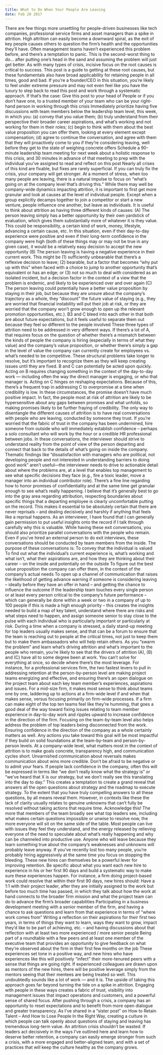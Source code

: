 ```yaml
---
title: What to Do When Your People Are Leaving
date: Feb 20 2017
---
```


There are few things more unsettling for people-driven businesses like tech companies, professional service firms and asset managers than a spike in attrition. High attrition can easily become a downward spiral, as the exit of key people causes others to question the firm’s health and the opportunities they’ll have. Often management teams haven’t experienced this problem before, and there’s a temptation to panic. This is the second-worst thing to do… after putting one’s head in the sand and assuming the problem will just get better. As with many types of crisis, incisive focus on the root causes is critical to success. This post is a guide to getting at these root causes, but these fundamentals also have broad applicability for retaining people in all times, good and bad. If you’re a founder/CEO in this situation, you’re likely to feel under extreme pressure and may not even feel like you have the luxury to step back to read this post and work through a systematic approach. If that’s the case: Give this post to your head of People or if you don’t have one, to a trusted member of your team who can be your right-hand person in working through this crisis Immediately prioritize having five discussions with team members below the leadership team level, this week, in which you: (a) convey that you value them; (b) truly understand from their perspective their broader career aspirations, and what’s working and not working for them in their roles; (c) begin to think with them about the best value proposition you can offer them, looking at every element except compensation; (d) agree to continue the conversation, and agree with them that they will proactively come to you if they’re considering leaving, well before they get to the state of weighing concrete offers Schedule a 90-minute leadership team meeting for next week about a holistic response to this crisis, and 30 minutes in advance of that meeting to prep with the individual you’ve assigned to read and reflect on this post Nearly all crises of this kind are fixable, but fixes are rarely superficial. If you can truly fix the crisis, your company will get stronger. At a moment of stress, when too many people are leaving, there is a natural impulse to focus on “what’s going on at the company level that’s driving this.” While there may well be company-wide dynamics impacting attrition, it is important to first get more granular and look at causes at the level of individual people. Except when a group explicitly decamps together to join a competitor or start a new venture, people influence one another, but leave as individuals. It is useful to think about attrition as having three different kinds of causes: (A) The person leaving simply has a better opportunity by their own yardstick of evaluation, which gives them substantially more of whatever it is they value. This could be responsibility, a certain kind of work, money, lifestyle, advancing a certain cause, etc. In this situation, even if their day-to-day experience were positive and even if their long-term confidence in the company were high (both of these things may or may not be true in any given case), it would be a relatively easy decision to accept the new opportunity (B) The person leaving is having a negative experience in their current work. This might be (1) sufficiently unbearable that there’s a reflexive decision to leave; (2) bearable, but a factor that becomes “why put up with this” when faced with a choice to jump to another opportunity that’s equivalent or has an edge; or (3) not so much to deal with considered as an isolated incident, but a decision factor in the context of a view that the problem is endemic, and likely to be experienced over and over again (C) The person leaving could potentially have a better value proposition by staying in their job, but because they are unsure about the company’s trajectory as a whole, they “discount” the future value of staying (e.g., they are worried that financial instability will put their job at risk, or they are worried that the company won’t grow enough to open up the relevant promotion opportunities, etc.). B3 and C bleed into each other in that both are about future expectations, but it feels useful to separate them out because they feel so different to the people involved These three types of attrition need to be addressed in very different ways. If there’s a lot of A, that requires focus on the question of whether there’s a mismatch between the kinds of people the company is hiring (especially in terms of what they value) and the company’s value proposition, or whether there’s simply a gap in the level of value the company can currently create for employees vs. what’s needed to be competitive. These structural problems take longer to resolve, but it’s important to recognize them as they will keep creating issues until they are fixed. B and C can potentially be acted upon quickly. Acting on B requires changing something in the context of the day-to-day work — including often the way the direct manager is engaging, or who that manager is. Acting on C hinges on reshaping expectations. Because of this, there’s a frequent trap in addressing C to overpromise at a time when credibility is low. In these circumstances, the promise doesn’t have much positive impact. In fact, the people most at risk of attrition are likely to be hypersensitive about any gaps between promises and what unfolds, so making promises likely to be further fraying of credibility. The only way to disentangle the different causes of attrition is to have real conversations with people who are leaving, conducted by someone they trust. If you’re worried that the fabric of trust in the company has been undermined, hire someone from outside who will immediately establish confidence – perhaps a solo consultant who will work by the hour or a credible HR professional between jobs. In these conversations, the interviewer should strive to understand reality from the point of view of the person departing and connect that back to the details of what’s going on inside the company. Thematic findings like “dissatisfaction with managers who are political, not developing people and not interested in understanding barriers to doing good work” aren’t useful—the interviewer needs to drive to actionable detail about where the problems are, at a level that enables top management to see what specific decisions they face (e.g., fire a toxic leader, move a manager into an individual contributor role). There’s a fine line regarding how to honor promises of confidentiality and at the same time get granular enough to see what’s really happening. I believe that it’s generally best to go into the gray area regarding attribution, respecting boundaries about specific things that a departing employee is clearly uncomfortable putting on the record. This makes it essential to be absolutely certain that there are never reprisals – and dealing decisively and harshly if anything that feels like a reprisal happens. As an interviewer, I have found that I can generally gain permission to put useful insights onto the record if I talk through carefully why this is valuable. While having these exit conversations, you should also prioritize parallel conversations with the people who remain. Even if you’ve hired an external person to do exit interviews, these conversations should be conducted by team members from the inside. The purpose of these conversations is: To convey that the individual is valued To find out what the individual’s current experience is, what’s working and what isn’t, what their aspirations are, and how they are thinking about their career – on the inside and potentially on the outside To figure out the best value proposition the company can offer them, in the context of the company’s actual needs To open up a channel of communication that raises the likelihood of getting advance warning if someone is considering leaving – ideally before they have an offer in hand – and getting the chance to influence the outcome If the leadership team touches every single person or at least every person critical to the company’s future performance – which can generally be done within a week or two in a company of up to 100 people if this is made a high enough priority – this creates the insights needed to build a map of key talent, understand where there are risks and what steps need to happen, and assign someone senior to stay close to the pulse with each individual who is particularly important or particularly at risk. During a time when a company is stressed, a daily stand-up meeting for top leaders usually makes sense, and that can be a forum to ensure that the team is reaching out to people at the critical times, not just to keep them but to make them ambassadors who will help retain others. As you “swarm the problem” and learn what’s driving attrition and what’s important to the people who remain, you’re likely to see that the drivers of attrition (A), (B) and (C) have all to some degree been at work. You can’t solve for everything at once, so decide where there’s the most leverage. For instance, for a professional services firm, the two fastest levers to pull in addressing retention at the person-by-person level are making project teams energizing and effective, and ensuring there’s an open dialogue on the project team about each key team member’s experiences, aspirations and issues. For a mid-size firm, it makes most sense to think about teams one by one, laddering up to actions at a firm-wide level if and when that makes sense, versus focusing primarily on firm-wide processes. If a firm can make eight of the top ten teams feel like they’re humming, that goes a good deal of the way toward fixing issues relating to team member experience in day-to-day work and ripples upward to increase confidence in the direction of the firm. Focusing on the team-by-team level also helps address the problem of top leaders being disconnected from the work. Ensuring confidence in the direction of the company as a whole certainly matters as well. Any actions you take toward this goal will be most impactful if they build on solid foundations at the team-by-team and person-by-person levels. At a company-wide level, what matters most in the context of attrition is to make goals concrete, transparency high, and communication cycles short. Unvarnished communication about reversals makes communication about wins more credible. Don’t be afraid to be negative or to admit your fears. If people lack confidence in the company, often this will be expressed in terms like “we don’t really know what the strategy is” or “we’ve heard that X is our strategy, but we don’t really see this translating into the day to day.” This creates a temptation to create a grand reveal that answers all the open questions about strategy and the roadmap to execute strategy. To the extent that you have truly compelling answers to all these questions, by all means reveal them. However, in contexts like these the lack of clarity usually relates to genuine unknowns that can’t fully be resolved without taking actions that require time. Acknowledge this! The more that members of the team broadly see what top leaders see, including what makes certain questions impossible or unwise to resolve now, the more everyone will sit on the same side of the table. Most people can live with issues they feel they understand, and the energy released by relieving everyone of the need to speculate about what’s really happening and why can be channeled into productive use. Anyone who will leave because they learn something true about the company’s weaknesses and unknowns will probably leave anyway. If you’ve recently lost too many people, you’re probably hiring aggressively at the same time you focus on stopping the bleeding. These new hires can themselves be a powerful lever for improving retention. Be specific about what you want each new hire to experience in his or her first 90 days and build a systematic way to make sure these experiences happen. For instance, a firm doing project-based work could resolve that within their first 90 days, new hires should: Have a 1:1 with their project leader, after they are initially assigned to the work but before too much time has passed, in which they talk about how the work at hand connects to the broader firm mission and what the project team can do to advance the firm’s broader capabilities Participating in a business development meeting with a senior member of the firm, and having a chance to ask questions and learn from that experience in terms of “where work comes from” Writing a reflection on their aspirations for their first two years, in terms of things they want to learn, ways they want to grow, impact they’d like to be part of achieving, etc. – and having discussions about that reflection with at least two more experienced / more senior people Being part of a roundtable with a few peers and at least one member of the executive team that provides an opportunity to give feedback on what they’re observed about the firm in their first few months on the job These experiences set tone in a positive way, and new hires who have experiences like this will positively “infect” their more-tenured peers with a sense that things are going right. If experienced colleagues are drawn upon as mentors of the new hires, there will be positive leverage simply from the mentors seeing that their mentees are being treated so well. This undoubtedly sounds like a lot of work — and it is. The upside of taking this approach goes far beyond turning the tide on a spike in attrition. Engaging with people in these ways creates a fabric of trust, visibility into management issues that impact operations and customers, and a powerful sense of shared focus. After pushing through a crisis, a company has an opportunity to reset expectations and to benefit from more open dialogue and greater transparency. As I’ve shared in a “sister post” on How to Retain Talent – And How to Lose People In the Right Way, creating a culture in which people can talk openly about questions of staying and leaving has tremendous long-term value. An attrition crisis shouldn’t be wasted. If leaders act decisively in the ways I’ve outlined here and learn how to deserve better retention, a company can easily emerge stronger from such a crisis, with a more engaged and better-aligned team, and with a set of practices that will keep the culture healthy as the company grows.
